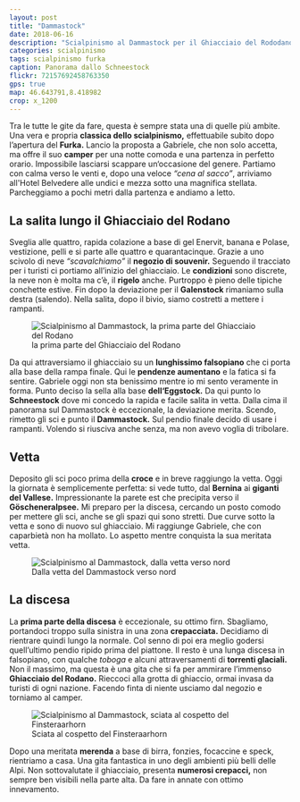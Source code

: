 ```yaml
---
layout: post
title: "Dammastock"
date: 2018-06-16
description: "Scialpinismo al Dammastock per il Ghiacciaio del Rododano con partenza dall’Albergo Belvedere dopo il Passo del Furka"
categories: scialpinismo
tags: scialpinismo furka 
caption: Panorama dallo Schneestock
flickr: 72157692458763350
gps: true
map: 46.643791,8.418982
crop: x_1200
---
```


Tra le tutte le gite da fare, questa è sempre stata una di quelle più ambite. Una vera e propria **classica dello scialpinismo,** effettuabile subito dopo l’apertura del **Furka.** Lancio la proposta a Gabriele, che non solo accetta, ma offre il suo **camper** per una notte comoda e una partenza in perfetto orario. Impossibile lasciarsi scappare un‘occasione del genere. Partiamo con calma verso le venti e, dopo una veloce *“cena al sacco”*, arriviamo all'Hotel Belvedere alle undici e mezza sotto una magnifica stellata. Parcheggiamo a pochi metri dalla partenza e andiamo a letto.

## La salita lungo il Ghiacciaio del Rodano

Sveglia alle quattro, rapida colazione a base di gel Enervit, banana e Polase, vestizione, pelli e si parte alle quattro e quarantacinque. Grazie a uno scivolo di neve *“scavalchiamo”* il **negozio di souvenir.** Seguendo il tracciato per i turisti ci portiamo all’inizio del ghiacciaio. Le **condizioni** sono discrete, la neve non è molta ma c’è, il **rigelo** anche. Purtroppo è pieno delle tipiche conchette estive. Fin dopo la deviazione per il **Galenstock** rimaniamo sulla destra (salendo). Nella salita, dopo il bivio, siamo costretti a mettere i rampanti.

<figure>
    <img src="https://farm2.staticflickr.com/1782/42948444681_a4cf87d769_c.jpg" alt="Scialpinismo al Dammastock, la prima parte del Ghiacciaio del Rodano" /> 
    <figcaption>la prima parte del Ghiacciaio del Rodano</figcaption>
</figure>

Da qui attraversiamo il ghiacciaio su un **lunghissimo falsopiano** che ci porta alla base della rampa finale. Qui le **pendenze aumentano** e la fatica si fa sentire. Gabriele oggi non sta benissimo mentre io mi sento veramente in forma. Punto deciso la sella alla base **dell‘Eggstock.** Da qui punto lo **Schneestock** dove mi concedo la rapida e facile salita in vetta. Dalla cima il panorama sul Dammastock è eccezionale, la deviazione merita. Scendo, rimetto gli sci e punto il **Dammastock.** Sul pendio finale decido di usare i rampanti. Volendo si riusciva anche senza, ma non avevo voglia di tribolare.

## Vetta

Deposito gli sci poco prima della **croce** e in breve raggiungo la vetta. Oggi la giornata è semplicemente perfetta: si vede tutto, dal **Bernina** ai **giganti del Vallese.** Impressionante la parete est che precipita verso il **Göscheneralpsee.** Mi preparo per la discesa, cercando un posto comodo per mettere gli sci, anche se gli spazi qui sono stretti. Due curve sotto la vetta e sono di nuovo sul ghiacciaio. Mi raggiunge Gabriele, che con caparbietà non ha mollato. Lo aspetto mentre conquista la sua meritata vetta. 

<figure>
    <img src="https://farm1.staticflickr.com/918/42356824644_86bb9daa97_c.jpg" alt="Scialpinismo al Dammastock, dalla vetta verso nord" /> 
    <figcaption>Dalla vetta del Dammastock verso nord</figcaption>
</figure>

## La discesa

La **prima parte della discesa** è eccezionale, su ottimo firn. Sbagliamo, portandoci troppo sulla sinistra in una zona **crepacciata.** Decidiamo di rientrare quindi lungo la normale. Col senno di poi era meglio godersi quell’ultimo pendio ripido prima del piattone. Il resto è una lunga discesa in falsopiano, con qualche *toboga* e alcuni attraversamenti di **torrenti glaciali.** Non il massimo, ma questa è una gita che si fa per ammirare l’immenso **Ghiacciaio del Rodano.** Rieccoci alla grotta di ghiaccio, ormai invasa da turisti di ogni nazione. Facendo finta di niente usciamo dal negozio e torniamo al camper.

<figure>
    <img src="https://farm2.staticflickr.com/1838/42948443481_dfd4775988_c.jpg" alt="Scialpinismo al Dammastock, sciata al cospetto del Finsteraarhorn" /> 
    <figcaption>Sciata al cospetto del Finsteraarhorn</figcaption>
</figure>

Dopo una meritata **merenda** a base di birra, fonzies, focaccine e speck, rientriamo a casa. Una gita fantastica in uno degli ambienti più belli delle Alpi. Non sottovalutate il ghiacciaio, presenta **numerosi crepacci,** non sempre ben visibili nella parte alta. Da fare in annate con ottimo innevamento.

